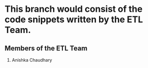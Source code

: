 # This branch would consist of the code snippets written by the ETL Team.

## Members of the ETL Team  

1. Anishka Chaudhary